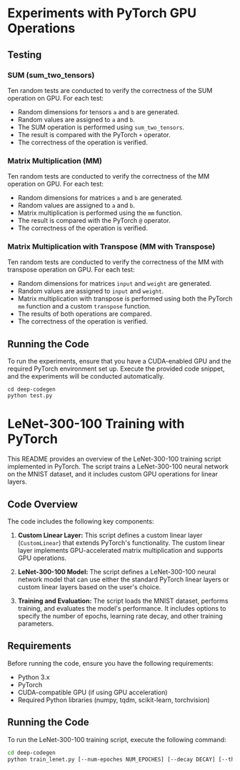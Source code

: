 # Experiments with PyTorch GPU Operations

## Testing

### SUM (sum_two_tensors)

Ten random tests are conducted to verify the correctness of the SUM operation on GPU. For each test:

- Random dimensions for tensors `a` and `b` are generated.
- Random values are assigned to `a` and `b`.
- The SUM operation is performed using `sum_two_tensors`.
- The result is compared with the PyTorch `+` operator.
- The correctness of the operation is verified.

### Matrix Multiplication (MM)

Ten random tests are conducted to verify the correctness of the MM operation on GPU. For each test:

- Random dimensions for matrices `a` and `b` are generated.
- Random values are assigned to `a` and `b`.
- Matrix multiplication is performed using the `mm` function.
- The result is compared with the PyTorch `@` operator.
- The correctness of the operation is verified.

### Matrix Multiplication with Transpose (MM with Transpose)

Ten random tests are conducted to verify the correctness of the MM with transpose operation on GPU. For each test:

- Random dimensions for matrices `input` and `weight` are generated.
- Random values are assigned to `input` and `weight`.
- Matrix multiplication with transpose is performed using both the PyTorch `mm` function and a custom `transpose` function.
- The results of both operations are compared.
- The correctness of the operation is verified.

## Running the Code

To run the experiments, ensure that you have a CUDA-enabled GPU and the required PyTorch environment set up. Execute the provided code snippet, and the experiments will be conducted automatically.

```
cd deep-codegen
python test.py
```

# LeNet-300-100 Training with PyTorch

This README provides an overview of the LeNet-300-100 training script implemented in PyTorch. The script trains a LeNet-300-100 neural network on the MNIST dataset, and it includes custom GPU operations for linear layers.

## Code Overview

The code includes the following key components:

1. **Custom Linear Layer:** This script defines a custom linear layer (`CustomLinear`) that extends PyTorch's functionality. The custom linear layer implements GPU-accelerated matrix multiplication and supports GPU operations.

2. **LeNet-300-100 Model:** The script defines a LeNet-300-100 neural network model that can use either the standard PyTorch linear layers or custom linear layers based on the user's choice.

3. **Training and Evaluation:** The script loads the MNIST dataset, performs training, and evaluates the model's performance. It includes options to specify the number of epochs, learning rate decay, and other training parameters.

## Requirements

Before running the code, ensure you have the following requirements:

- Python 3.x
- PyTorch
- CUDA-compatible GPU (if using GPU acceleration)
- Required Python libraries (numpy, tqdm, scikit-learn, torchvision)

## Running the Code

To run the LeNet-300-100 training script, execute the following command:

```bash
cd deep-codegen
python train_lenet.py [--num-epoches NUM_EPOCHES] [--decay DECAY] [--threshold THRESHOLD] [--learning-rate LEARNING_RATE] [--custom CUSTOM]
```
